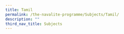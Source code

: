 ```yaml
---
title: Tamil
permalink: /the-navalite-programme/Subjects/Tamil/
description: ""
third_nav_title: Subjects
---
```

